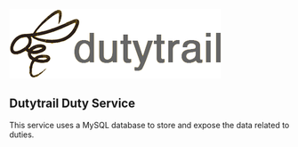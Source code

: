 ![dutytrail logo](logo.png)

## Dutytrail Duty Service

This service uses a MySQL database to store and expose the data related to duties.